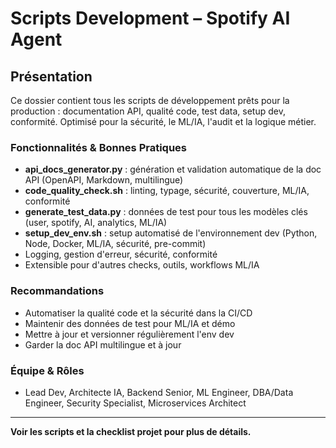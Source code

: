 # Scripts Development – Spotify AI Agent

## Présentation
Ce dossier contient tous les scripts de développement prêts pour la production : documentation API, qualité code, test data, setup dev, conformité. Optimisé pour la sécurité, le ML/IA, l'audit et la logique métier.

### Fonctionnalités & Bonnes Pratiques
- **api_docs_generator.py** : génération et validation automatique de la doc API (OpenAPI, Markdown, multilingue)
- **code_quality_check.sh** : linting, typage, sécurité, couverture, ML/IA, conformité
- **generate_test_data.py** : données de test pour tous les modèles clés (user, spotify, AI, analytics, ML/IA)
- **setup_dev_env.sh** : setup automatisé de l'environnement dev (Python, Node, Docker, ML/IA, sécurité, pre-commit)
- Logging, gestion d'erreur, sécurité, conformité
- Extensible pour d'autres checks, outils, workflows ML/IA

### Recommandations
- Automatiser la qualité code et la sécurité dans la CI/CD
- Maintenir des données de test pour ML/IA et démo
- Mettre à jour et versionner régulièrement l'env dev
- Garder la doc API multilingue et à jour

### Équipe & Rôles
- Lead Dev, Architecte IA, Backend Senior, ML Engineer, DBA/Data Engineer, Security Specialist, Microservices Architect

---
**Voir les scripts et la checklist projet pour plus de détails.**
